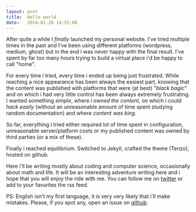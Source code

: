```yaml
---
layout: post
title:  Hello world
date:   2014-01-20 14:55:00
---
```


After quite a while I *finally* launched my personal website. I've tried multiple times in the past and I've been using different platforms (wordpress, medium, ghost) but in the end i was never happy with the final result. I've spent by far too many hours trying to build a virtual place i'd be happy to call "home".  

For every time i tried, every time i ended up being just frustrated. While reaching a nice appearance has been always the easiest part, knowing that the content was published with platforms that were (at best) "*black bagic*" and on which i had very little control has been always extremely frustrating. I wanted something *simple*, where *i owned the content*, on which i could *hack easily* (without an unreasonable amount of time spent studying random documentation) and where *content was king*.

So far, everything i tried either required lot of time spent in configuration, unreasonable server/platform costs or my published content was owned by third parties (or a mix of these).

Finally i reached equilibrium. Switched to Jekyll, crafted the theme (Tenzo), hosted on github.

Here i'll be writing mostly about coding and computer science, occasionally about math and life. It will be an interesting adventure writing here and i hope that you will enjoy the ride with me. You can follow me on [twitter](http://twitter.com/jnardiello) or add to your favurites the rss feed.

PS: English isn't my first language, it is very very likely that i'll make mistakes. Please, if you spot any, open an issue on [github](https://github.com/jnardiello/jnardiello.github.io).